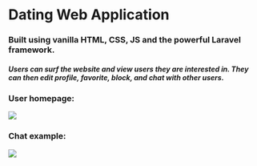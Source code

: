 <h1> Dating Web Application</h1> <h3> Built using vanilla HTML, CSS, JS and the powerful Laravel framework. </h3>

<h5> Users can surf the website and view users they are interested in. They can then edit profile, favorite, block, and chat with other users. </h5>


<h3> User homepage: </h3>

<img src="https://i.imgur.com/Ibig3xD.png">

<h3> Chat example: </h3>

<img src="https://i.imgur.com/lZY4sGh.png">
